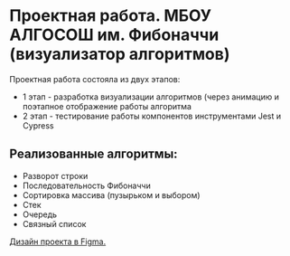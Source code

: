 # Проектная работа. МБОУ АЛГОСОШ им. Фибоначчи (визуализатор алгоритмов)

Проектная работа состояла из двух этапов:
* 1 этап - разработка визуализации алгоритмов (через анимацию и поэтапное отображение работы алгоритма
* 2 этап - тестирование работы компонентов инструментами Jest и Cypress

## Реализованные алгоритмы:
* Разворот строки
* Последовательность Фибоначчи
* Сортировка массива (пузырьком и выбором)
* Стек
* Очередь
* Связный список

[Дизайн проекта в Figma.](https://www.figma.com/file/RIkypcTQN5d37g7RRTFid0/Algososh_external_link?node-id=0%3A1)
